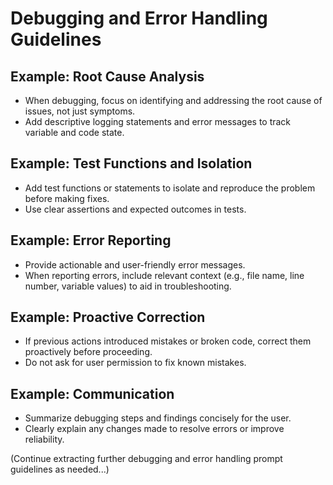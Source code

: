 # Debugging and Error Handling Guidelines

## Example: Root Cause Analysis
- When debugging, focus on identifying and addressing the root cause of issues, not just symptoms.
- Add descriptive logging statements and error messages to track variable and code state.

## Example: Test Functions and Isolation
- Add test functions or statements to isolate and reproduce the problem before making fixes.
- Use clear assertions and expected outcomes in tests.

## Example: Error Reporting
- Provide actionable and user-friendly error messages.
- When reporting errors, include relevant context (e.g., file name, line number, variable values) to aid in troubleshooting.

## Example: Proactive Correction
- If previous actions introduced mistakes or broken code, correct them proactively before proceeding.
- Do not ask for user permission to fix known mistakes.

## Example: Communication
- Summarize debugging steps and findings concisely for the user.
- Clearly explain any changes made to resolve errors or improve reliability.

(Continue extracting further debugging and error handling prompt guidelines as needed...)
